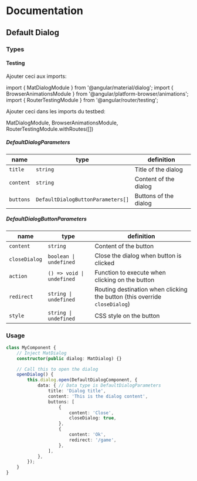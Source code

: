 # Documentation

## Default Dialog

### Types

#### Testing

Ajouter ceci aux imports:

import { MatDialogModule } from '@angular/material/dialog';
import { BrowserAnimationsModule } from '@angular/platform-browser/animations';
import { RouterTestingModule } from '@angular/router/testing';


Ajouter ceci dans les imports du testbed:

MatDialogModule, BrowserAnimationsModule, RouterTestingModule.withRoutes([])

##### DefaultDialogParameters

| name      | type                              | definition            |
| --------- | --------------------------------- | --------------------- |
| `title`   | `string`                          | Title of the dialog   |
| `content` | `string`                          | Content of the dialog |
| `buttons` | `DefaultDialogButtonParameters[]` | Buttons of the dialog |

##### DefaultDialogButtonParameters

| name          | type                      | definition                                                                 |
| ------------- | ------------------------- | -------------------------------------------------------------------------- |  
| `content`     | `string`                  | Content of the button                                                      |
| `closeDialog` | `boolean \| undefined`    | Close the dialog when button is clicked                                    |
| `action`      | `() => void \| undefined` | Function to execute when clicking on the button                            |
| `redirect`    | `string \| undefined`     | Routing destination when clicking the button (this override `closeDialog`) |
| `style`       | `string \| undefined`     | CSS style on the button                                                    |

### Usage
```typescript
class MyComponent {
    // Inject MatDialog
    constructor(public dialog: MatDialog) {}

    // Call this to open the dialog
    openDialog() {
        this.dialog.open(DefaultDialogComponent, {
            data: { // Data type is DefaultDialogParameters
                title: 'Dialog title',
                content: 'This is the dialog content',
                buttons: [
                    {
                        content: 'Close',
                        closeDialog: true,
                    },
                    {
                        content: 'Ok',
                        redirect: '/game',
                    },
                ],
            },
        });
    }
}
```